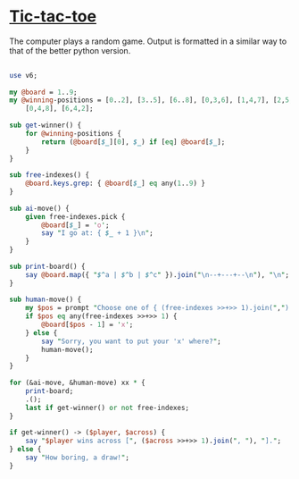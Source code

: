 [1]: http://rosettacode.org/wiki/Tic-tac-toe

# [Tic-tac-toe][1]

The computer plays a random game.
Output is formatted in a similar way to that of the better python version.

```perl
 
use v6;
 
my @board = 1..9;
my @winning-positions = [0..2], [3..5], [6..8], [0,3,6], [1,4,7], [2,5,8],
	[0,4,8], [6,4,2];
 
sub get-winner() {
	for @winning-positions {
		return (@board[$_][0], $_) if [eq] @board[$_];
	}
}
 
sub free-indexes() {
	@board.keys.grep: { @board[$_] eq any(1..9) }
}
 
sub ai-move() {
	given free-indexes.pick {
		@board[$_] = 'o';
		say "I go at: { $_ + 1 }\n";
	}
}
 
sub print-board() {
	say @board.map({ "$^a | $^b | $^c" }).join("\n--+---+--\n"), "\n";
}
 
sub human-move() {
	my $pos = prompt "Choose one of { (free-indexes >>+>> 1).join(",") }: ";
	if $pos eq any(free-indexes >>+>> 1) {
		@board[$pos - 1] = 'x';
	} else {
		say "Sorry, you want to put your 'x' where?";
		human-move();
	}
}
 
for (&ai-move, &human-move) xx * {
	print-board;
	.();
	last if get-winner() or not free-indexes;
}
 
if get-winner() -> ($player, $across) {
	say "$player wins across [", ($across >>+>> 1).join(", "), "].";
} else {
	say "How boring, a draw!";
}
 
```